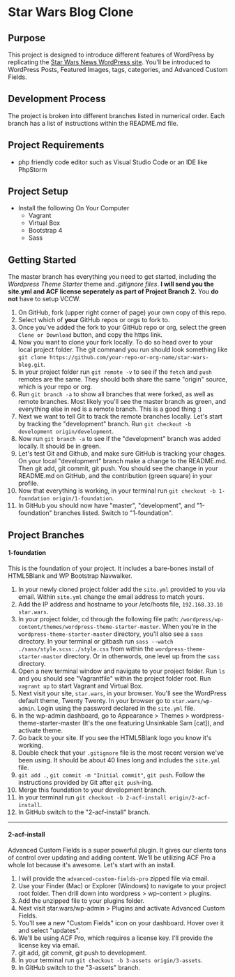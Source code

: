 # Star Wars Blog Clone

## Purpose
This project is designed to introduce different features of WordPress by replicating the [Star Wars News WordPress site](https://starwars.com/news). You'll be introduced to WordPress Posts, Featured Images, tags, categories, and Advanced Custom Fields.

## Development Process
The project is broken into different branches listed in numerical order. Each branch has a list of instructions within the README.md file.

## Project Requirements
- php friendly code editor such as Visual Studio Code or an IDE like PhpStorm

## Project Setup
- Install the following On Your Computer
  - Vagrant
  - Virtual Box
  - Bootstrap 4
  - Sass

## Getting Started
The master branch has everything you need to get started, including the *Wordpress Theme Starter* theme and *.gitignore files*. **I will send you the site.yml and ACF license seperately as part of Project Branch 2.** You **do not** have to setup VCCW.

1. On GitHub, fork (upper right corner of page) your own copy of this repo.
2. Select which of **your** GitHub repos or orgs to fork to.
3. Once you've added the fork to your GitHub repo or org, select the green `Clone or Download` button, and copy the https link.
4. Now you want to clone your fork locally. To do so head over to your local project folder. The git command you run should look something like `git clone https://github.com/your-repo-or-org-name/star-wars-blog.git`.
5. In your project folder run `git remote -v` to see if the `fetch` and `push` remotes are the same. They should both share the same "origin" source, which is your repo or org.
6. Run `git branch -a` to show all branches that were forked, as well as remote branches. Most likely you'll see the master branch as green, and everything else in red is a remote branch. This is a good thing :)
7. Next we want to tell Git to track the remote branches locally. Let's start by tracking the "development" branch. Run `git checkout -b development origin/development`.
8. Now run `git branch -a` to see if the "development" branch was added locally. It should be in green.
9. Let's test Git and Github, and make sure GitHub is tracking your chages. On your local "development" branch make a change to the README.md. Then git add, git commit, git push. You should see the change in your README.md on GitHub, and the contribution (green square) in your profile.
10. Now that everything is working, in your terminal run `git checkout -b 1-foundation origin/1-foundation`.
11. In GitHub you should now have "master", "development", and "1-foundation" branches listed. Switch to "1-foundation".

## Project Branches

#### 1-foundation
This is the foundation of your project. It includes a bare-bones install of HTML5Blank and WP Bootstrap Navwalker.

1. In your newly cloned project folder add the `site.yml` provided to you via email. Within `site.yml` change the email address to match yours.
2. Add the IP address and hostname to your /etc/hosts file, `192.168.33.10 star.wars`.
3. In your project folder, cd through the following file path: `/wordpress/wp-content/themes/wordpress-theme-starter-master`. When you're in the `wordpress-theme-starter-master` directory, you'll also see a `sass` directory. In your terminal or gitbash run `sass --watch ./sass/style.scss:./style.css` from within the `wordpress-theme-starter-master` directory. Or in otherwords, one level up from the `sass` directory.
4. Open a new terminal window and navigate to your project folder. Run `ls` and you should see "Vagrantfile" within the project folder root. Run `vagrant up` to start Vagrant and Virtual Box.
5. Next visit your site, `star.wars`, in your browser. You'll see the WordPress default theme, Twenty Twenty. In your browser go to `star.wars/wp-admin`. Login using the password declared in the `site.yml` file.
6. In the wp-admin dashboard, go to Appearance > Themes > wordpress-theme-starter-master (It's the one featuring Unsinkable Sam [cat]), and activate theme.
7. Go back to your site. If you see the HTML5Blank logo you know it's working.
8. Double check that your `.gitignore` file is the most recent version we've been using. It should be about 40 lines long and includes the `site.yml` file.
9. `git add .`, `git commit -m "Initial commit"`, `git push`. Follow the instructions provided by Git after `git push`-ing.
10. Merge this foundation to your development branch.
11. In your terminal run `git checkout -b 2-acf-install origin/2-acf-install`.
12. In GitHub switch to the "2-acf-install" branch.

***

#### 2-acf-install
Advanced Custom Fields is a super powerful plugin. It gives our clients tons of control over updating and adding content. We'll be utilizing ACF Pro a whole lot because it's awesome. Let's start with an install.

1. I will provide the `advanced-custom-fields-pro` zipped file via email.
2. Use your Finder (Mac) or Explorer (Windows) to navigate to your project root folder. Then drill down into wordpress > wp-content > plugins.
3. Add the unzipped file to your plugins folder.
4. Next visit star.wars/wp-admin > Plugins and activate Advanced Custom Fields.
5. You'll see a new "Custom Fields" icon on your dashboard. Hover over it and select "updates".
6. We'll be using ACF Pro, which requires a license key. I'll provide the license key via email.
7. git add, git commit, git push to development.
8. In your terminal run `git checkout -b 3-assets origin/3-assets`.
9. In GitHub switch to the "3-assets" branch.
